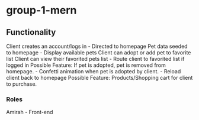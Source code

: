 # group-1-mern

## Functionality

Client creates an account/logs in
    - Directed to homepage
Pet data seeded to homepage
    - Display available pets
Client can adopt or add pet to favorite list
Client can view their favorited pets list
    - Route client to favorited list if logged in
Possible Feature: If pet is adopted, pet is removed from homepage.
    - Confetti animation when pet is adopted by client.
    - Reload client back to homepage
Possible Feature: Products/Shopping cart for client to purchase.




### Roles

 Amirah - Front-end



